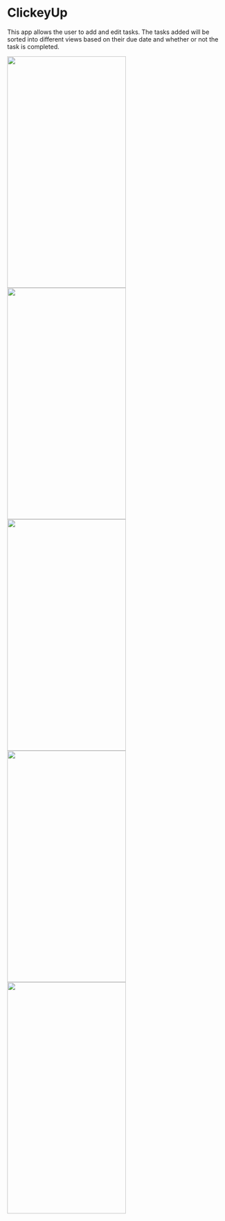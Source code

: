# ClickeyUp

This app allows the user to add and edit tasks. The tasks added will be sorted into different views based on their due date and whether or not the task is completed. 

<img src="https://github.com/appteamcarolina/s23-academy-final-project-brynnedel/blob/1e50a19d23babfa7220e97fbd52fefea25987c05/D9ED96BB-39A6-4D07-8146-43D50512FAAA.jpeg" width="274" height="535"><img src="https://github.com/appteamcarolina/s23-academy-final-project-brynnedel/blob/5fe77e6277451b3ce6ca67b2efd5c54442cb0f61/9C48DC49-B687-4E6A-BB06-64688D65D561.jpeg" width="274" height="535"><img src="https://github.com/appteamcarolina/s23-academy-final-project-brynnedel/blob/2eb791177d73ef0d43e2af99d0df95c3c126aaec/73CFDA45-DBF4-454A-AC19-F071D48CBD0C.jpeg" width="274" height="535">
<img src="https://github.com/appteamcarolina/s23-academy-final-project-brynnedel/blob/1c68fd084ddf0ec55b765026678dfe729861aa54/474C8B7E-5554-4BCC-A609-6EAED47892C6.jpeg" width="274" height="535"><img src="https://github.com/appteamcarolina/s23-academy-final-project-brynnedel/blob/e3baf6b989f8d3b0d977c7c7f91589f411f3dd34/1E002076-C3FF-416B-A12A-A1143B8A7B2C.jpeg" width="274" height="535">



